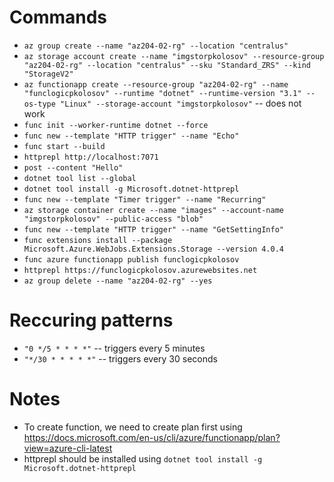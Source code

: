 # Commands

- `az group create --name "az204-02-rg" --location "centralus"`
- `az storage account create --name "imgstorpkolosov" --resource-group "az204-02-rg" --location "centralus" --sku "Standard_ZRS" --kind "StorageV2"`
- `az functionapp create --resource-group "az204-02-rg" --name "funclogicpkolosov" --runtime "dotnet" --runtime-version "3.1" --os-type "Linux" --storage-account "imgstorpkolosov"` -- does not work
- `func init --worker-runtime dotnet --force`
- `func new --template "HTTP trigger" --name "Echo"`
- `func start --build`
- `httprepl http://localhost:7071`
- `post --content "Hello"`
- `dotnet tool list --global`
- `dotnet tool install -g Microsoft.dotnet-httprepl`
- `func new --template "Timer trigger" --name "Recurring"`
- `az storage container create --name "images" --account-name "imgstorpkolosov" --public-access "blob"`
- `func new --template "HTTP trigger" --name "GetSettingInfo"`
- `func extensions install --package Microsoft.Azure.WebJobs.Extensions.Storage --version 4.0.4`
- `func azure functionapp publish funclogicpkolosov`
- `httprepl https://funclogicpkolosov.azurewebsites.net`
- `az group delete --name "az204-02-rg" --yes`

# Reccuring patterns

- `"0 */5 * * * *"` -- triggers every 5 minutes
- `"*/30 * * * * *"` -- triggers every 30 seconds

# Notes

- To create function, we need to create plan first using https://docs.microsoft.com/en-us/cli/azure/functionapp/plan?view=azure-cli-latest
- httprepl should be installed using `dotnet tool install -g Microsoft.dotnet-httprepl`